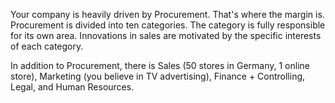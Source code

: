 Your company is heavily driven by Procurement. That's where the margin is. Procurement is divided into ten categories. The category is fully responsible for its own area. Innovations in sales are motivated by the specific interests of each category.

In addition to Procurement, there is Sales (50 stores in Germany, 1 online store), Marketing (you believe in TV advertising), Finance + Controlling, Legal, and Human Resources.
